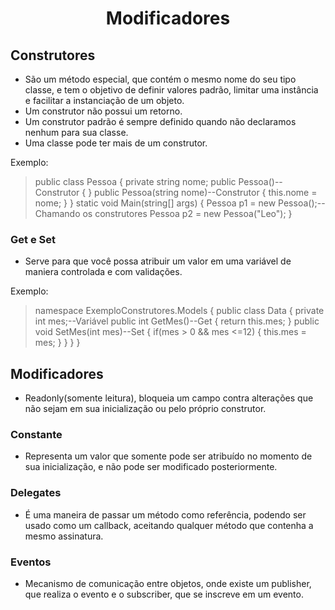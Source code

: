 <div align="center">
     <h1>Modificadores</h1>
     </div>

## Construtores

* São um método especial, que contém o mesmo nome do seu tipo classe, e tem o objetivo de definir valores padrão, limitar uma instância e facilitar a instanciação de um objeto.
* Um construtor não possui um retorno.
* Um construtor padrão é sempre definido quando não declaramos nenhum para sua classe.
* Uma classe pode ter mais de um construtor.

Exemplo:
> public class Pessoa
{
private string nome;
public Pessoa()--Construtor
{
}
public Pessoa(string nome)--Construtor
{
this.nome = nome;
}
}
static void Main(string[] args)
{
Pessoa p1 = new Pessoa();--Chamando os construtores
Pessoa p2 = new Pessoa("Leo");
}

### Get e Set

* Serve para que você possa atribuir um valor em uma variável de maniera controlada e com validações.

Exemplo:
> namespace ExemploConstrutores.Models
{
public class Data
{
private int mes;--Variável
public int GetMes()--Get
{
return this.mes;
}
public void SetMes(int mes)--Set
{
if(mes > 0 && mes <=12)
{
this.mes = mes;
}
}
}
}

## Modificadores

* Readonly(somente leitura), bloqueia um campo contra alterações que não sejam em sua inicialização ou pelo próprio construtor.

### Constante

* Representa um valor que somente pode ser atribuído no momento de sua inicialização, e não pode ser modificado posteriormente.

### Delegates

* É uma maneira de passar um método como referência, podendo ser usado como um callback, aceitando qualquer método que contenha a mesmo assinatura.

### Eventos

* Mecanismo de comunicação entre objetos, onde existe um publisher, que realiza o evento e o subscriber, que se inscreve em um evento.

